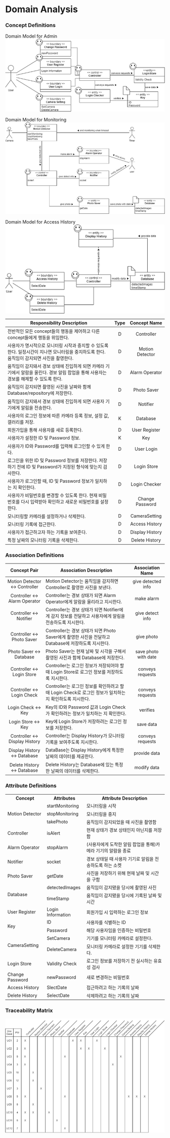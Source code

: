 # Domain Analysis

### Concept Definitions
Domain Model for Admin</br>
![Domain Model Admin](image/domain_model_admin.png)

Domain Model for Monitoring</br>
![Domain_Model_Monitoring](image/Domain_Model_Monitoring.jpg)

Domain Model for Access History</br>
![Domain Model Access History](image/domain_model_accesshistory.png)

Responsibility Description | Type | Concept Name
---------------------------|:----:|:-----------:
전반적인 모든 concept들의 행동을 제어하고 다른 concept들에게 행동을 위임한다.| D | Controller
사용자가 명시적으로 모니터링 시작과 중지할 수 있도록 한다. 일정시간이 지나면 모니터링을 중지하도록 한다. 움직임이 감지되면 사진을 촬영한다. | D | Motion Detector
움직임이 감지돼서 경보 상태에 진입하게 되면 카메라 기기에서 알람을 울린다. 경보 알림 팝업을 통해 사용자는 경보를 해제할 수 있도록 한다. | D | Alarm Operator
움직임이 감지되면 촬영된 사진을 날짜와 함께 Database/repository에 저장한다. | D | Photo Saver
움직임이 감지돼서 경보 상태에 진입하게 되면 사용자 기기에게 알림을 전송한다. | D | Notifier
사용자의 로그인 정보에 따른 카메라 등록 정보, 설정 값, 갤러리를 저장. | K | Database
회원가입을 통해 사용자를 새로 등록한다. | D | User Register
사용자가 설정한 ID 및 Password 정보. | K | Key
사용자가 ID와 Password를 입력해 로그인할 수 있게 한다. | D | User Login
로그인을 위한 ID 및 Password 정보를 저장한다. 저장하기 전에 ID 및 Password가 지정된 형식에 맞는지 검사한다. | D | Login Store
사용자가 로그인할 때, ID 및 Password 정보가 일치하는 지 확인한다. | D | Login Checker
사용자가 비밀번호를 변경할 수 있도록 한다. 현재 비밀번호를 다시 입력받아 확인하고 새로운 비밀번호를 설정한다. | D | Change Password
모니터링할 카메라를 설정하거나 삭제한다. | D | CameraSetting
모니터링 기록에 접근한다. | D | Access History
사용자가 접근하고자 하는 기록을 보여준다. | D | Display History
특정 날짜의 모니터링 기록을 삭제한다. | D | Delete History

### Association Definitions
Concept Pair | Association Description | Association Name
:-----------:|-------------------------|:---------------:
Motion Detector ↔ Controller | Motion Detector는 움직임을 감지하면 Controller로 촬영한 사진을 보낸다. | give detected info
Controller ↔ Alarm Operator | Controller는 경보 상태가 되면 Alarm Operator에게 알람을 울리라고 지시한다. | make alarm
Controller ↔ Notifier | Controller는 경보 상태가 되면 Notifier에게 감지 정보를 전달하고 사용자에게 알림을 전송하도록 지시한다. | give detect info
Controller ↔ Photo Saver | Controller는 경보 상태가 되면 Photo Saver에게 촬영한 사진을 전달하고 Database에 저장하도록 지시한다. | give photo
Photo Saver ↔ Database | Photo Saver는 현재 날짜 및 시각을 구해서 촬영된 사진과 함께 Database에 저장한다. | save photo with date
Controller ↔ Login Store | Controller는 로그인 정보가 저장되어야 할 때 Login Store로 로그인 정보를 저장하도록 지시한다. | conveys requests
Controller ↔ Login Check | Controller는 로그인 정보를 확인하려고 할 때 Login Check로 로그인 정보가 일치하는지 확인하도록 지시한다. | conveys requests
Login Check ↔ Key | Key의 ID와 Password 값과 Login Check가 확인하려는 정보가 일치하는 지 확인한다. | verifies
Login Store ↔ Key | Key에 Login Store가 저장하려는 로그인 정보를 저장한다. | save data
Controller ↔ Display History | Controller는 Display History가 모니터링 기록을 보여주도록 지시한다. | conveys requests
Display History ↔ Database | DataBase는 Display History에게 특정한 날짜의 데이터를 제공한다. | provide data
Delete History ↔ Database | Delete History는 Database에 있는 특정한 날짜의 데이터를 삭제한다. | modify data


### Attribute Definitions
<table>
  <tr>
    <th>Concept</th>
    <th>Attributes</th>
    <th>Attribute Description</th>
  <tr>
    <td rowspan="3">Motion Detector</td>
    <td>startMonitoring</td>
    <td>모니터링을 시작</td>
  </tr>
  <tr>
    <td>stopMonitoring</td>
    <td>모니터링을 중지</td>
  </tr>
  <tr>
    <td>takePhoto</td>
    <td>움직임이 감지되었을 때 사진을 촬영함</td>
  </tr>
  <tr>
    <td>Controller</td>
    <td>isAlert</td>
    <td>현재 상태가 경보 상태인지 아닌지를 저장함</td>
  </tr>
  <tr>
    <td>Alarm Operator</td>
    <td>stopAlarm</td>
    <td>(사용자에게 도착한 알림 팝업을 통해)카메라 기기의 알람을 종료</td>
  </tr>
  <tr>
    <td>Notifier</td>
    <td>socket</td>
    <td>경보 상태일 때 사용자 기기로 알림을 전송하도록 하는 소켓</td>
  </tr>
  <tr>
    <td>Photo Saver</td>
    <td>getDate</td>
    <td>사진을 저장하기 위해 현재 날짜 및 시간을 구함</td>
  </tr>
  <tr>
    <td rowspan="2">Database</td>
    <td>detectedImages</td>
    <td>움직임이 감지됐을 당시에 촬영된 사진</td>
  </tr>
  <tr>
    <td>timeStamp</td>
    <td>움직임이 감지됐을 당시에 기록된 날짜 및 시간</td>
  </tr>
  <tr>
    <td>User Register</td>
    <td>Login Information</td>
    <td>회원가입 시 입력하는 로그인 정보</td>
  </tr>
  <tr>
    <td rowspan="2">Key</td>
    <td>ID</td>
    <td>사용자를 식별하는 ID</td>
  </tr>
  <tr>
    <td>Password</td>
    <td>해당 사용자임을 인증하는 비밀번호</td>
  </tr>
  <tr>
    <td rowspan="2">CameraSetting</td>
    <td>SetCamera</td>
    <td>기기를 모니터링 카메라로 설정한다.</td>
  </tr>
  <tr>
    <td>DeleteCamera</td>
    <td>모니터링 카메라로 설정한 기기를 삭제한다.</td>
  </tr>
  <tr>
    <td>Login Store</td>
    <td>Validity Check</td>
    <td>로그인 정보를 저장하기 전 실시하는 유효성 검사</td>
  </tr>
  <tr>
    <td>Change Password</td>
    <td>newPassword</td>
    <td>새로 변경하는 비밀번호</td>
  </tr>
  <tr>
    <td>Access History</td>
    <td>SlectDate</td>
    <td>접근하려고 하는 기록의 날짜</td>
  </tr>
  <tr>
    <td>Delete History</td>
    <td>SelectDate</td>
    <td>삭제하려고 하는 기록의 날짜</td>
  </tr>
</table>

### Traceability Matrix
![Traceability_Matrix](image/Traceability_Matrix_of_Domain_Analysis.jpg)
